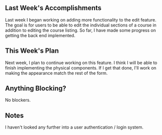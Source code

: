 ## Last Week's Accomplishments

Last week I began working on adding more functionality to the edit feature. The goal is for users to be able to edit the individual sections of a course in addition to editing the course listing. So far, I have made some progress on getting the back end implemented. 

## This Week's Plan

Next week, I plan to continue working on this feature. I think I will be able to finish implementing the physical components. If I get that done, I'll work on making the appearance match the rest of the form. 

## Anything Blocking?

No blockers.

## Notes

I haven't looked any further into a user authentication / login system. 
